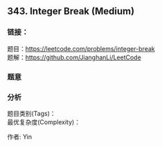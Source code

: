 ## 343. Integer Break (Medium)

### **链接**：
题目：https://leetcode.com/problems/integer-break  
题解：https://github.com/JianghanLi/LeetCode

### **题意**



### **分析**  
题目类别(Tags)：  
最优复杂度(Complexity)：  



作者: Yin
